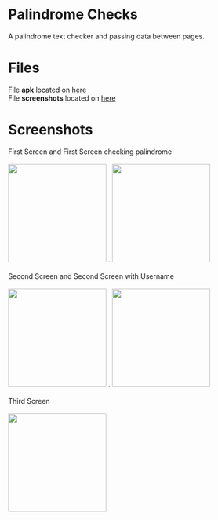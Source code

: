 # Palindrome Checks
A palindrome text checker and passing data between pages.
# Files
File **apk** located on [here](https://github.com/haidarfathin/Flutter_tes_suitmedia_intern/tree/main/apk%20and%20screenshots)<br>
File **screenshots** located on [here](https://github.com/haidarfathin/Flutter_tes_suitmedia_intern/tree/main/apk%20and%20screenshots/screenshots)
# Screenshots

First Screen and First Screen checking palindrome <br><br>
<img src="https://github.com/haidarfathin/Flutter_tes_suitmedia_intern/blob/main/apk%20and%20screenshots/screenshots/firstScreen-input.jpg" width="200" >
.
<img src="https://github.com/haidarfathin/Flutter_tes_suitmedia_intern/blob/main/apk%20and%20screenshots/screenshots/firstScreen-check.jpg" width="200" >
<br><br>
Second Screen and Second Screen with Username <br><br>
<img src="https://github.com/haidarfathin/Flutter_tes_suitmedia_intern/blob/main/apk%20and%20screenshots/screenshots/secondScreen.jpg" width="200" >
.
<img src="https://github.com/haidarfathin/Flutter_tes_suitmedia_intern/blob/main/apk%20and%20screenshots/screenshots/secondScreen-withUsername.jpg" width="200" >
<br><br>
Third Screen <br><br>
<img src="https://github.com/haidarfathin/Flutter_tes_suitmedia_intern/blob/main/apk%20and%20screenshots/screenshots/thirdScreem.jpg" width="200" >



